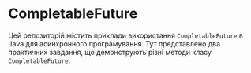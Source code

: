 # CompletableFuture
Цей репозиторій містить приклади використання `CompletableFuture` в Java для асинхронного програмування. Тут представлено два практичних завдання, що демонструють різні методи класу `CompletableFuture`.
